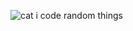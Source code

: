 ![cat](https://github.com/Whynot4n0t/Whynot4n0t/assets/136180409/b9a4da54-99cb-4f8c-9d65-240c5a837320)
i code random things
